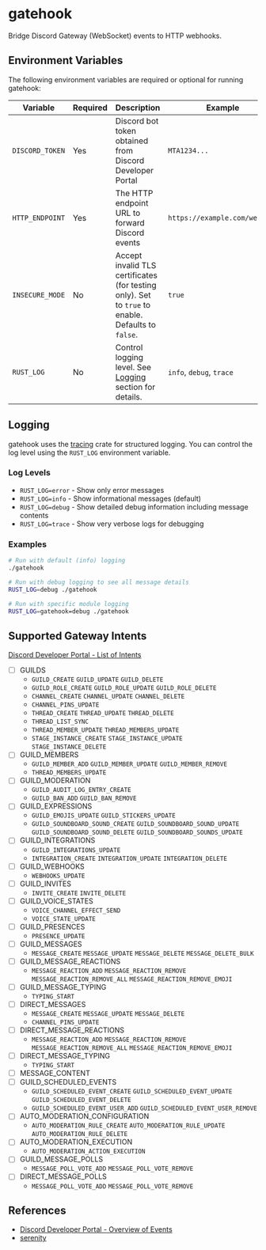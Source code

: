 
# gatehook

Bridge Discord Gateway (WebSocket) events to HTTP webhooks.

## Environment Variables

The following environment variables are required or optional for running gatehook:

| Variable | Required | Description | Example |
|----------|----------|-------------|---------|
| `DISCORD_TOKEN` | Yes | Discord bot token obtained from Discord Developer Portal | `MTA1234...` |
| `HTTP_ENDPOINT` | Yes | The HTTP endpoint URL to forward Discord events | `https://example.com/webhook` |
| `INSECURE_MODE` | No | Accept invalid TLS certificates (for testing only). Set to `true` to enable. Defaults to `false`. | `true` |
| `RUST_LOG` | No | Control logging level. See [Logging](#logging) section for details. | `info`, `debug`, `trace` |

## Logging

gatehook uses the [tracing](https://github.com/tokio-rs/tracing) crate for structured logging. You can control the log level using the `RUST_LOG` environment variable.

### Log Levels

- `RUST_LOG=error` - Show only error messages
- `RUST_LOG=info` - Show informational messages (default)
- `RUST_LOG=debug` - Show detailed debug information including message contents
- `RUST_LOG=trace` - Show very verbose logs for debugging

### Examples

```bash
# Run with default (info) logging
./gatehook

# Run with debug logging to see all message details
RUST_LOG=debug ./gatehook

# Run with specific module logging
RUST_LOG=gatehook=debug ./gatehook
```

## Supported Gateway Intents

[Discord Developer Portal - List of Intents](https://discord.com/developers/docs/events/gateway#list-of-intents)

- [ ] GUILDS
  - `GUILD_CREATE` `GUILD_UPDATE` `GUILD_DELETE`
  - `GUILD_ROLE_CREATE` `GUILD_ROLE_UPDATE` `GUILD_ROLE_DELETE`
  - `CHANNEL_CREATE` `CHANNEL_UPDATE` `CHANNEL_DELETE`
  - `CHANNEL_PINS_UPDATE`
  - `THREAD_CREATE` `THREAD_UPDATE` `THREAD_DELETE`
  - `THREAD_LIST_SYNC`
  - `THREAD_MEMBER_UPDATE` `THREAD_MEMBERS_UPDATE`
  - `STAGE_INSTANCE_CREATE` `STAGE_INSTANCE_UPDATE` `STAGE_INSTANCE_DELETE`
- [ ] GUILD_MEMBERS
  - `GUILD_MEMBER_ADD` `GUILD_MEMBER_UPDATE` `GUILD_MEMBER_REMOVE`
  - `THREAD_MEMBERS_UPDATE`
- [ ] GUILD_MODERATION
  - `GUILD_AUDIT_LOG_ENTRY_CREATE`
  - `GUILD_BAN_ADD` `GUILD_BAN_REMOVE`
- [ ] GUILD_EXPRESSIONS
  - `GUILD_EMOJIS_UPDATE` `GUILD_STICKERS_UPDATE`
  - `GUILD_SOUNDBOARD_SOUND_CREATE` `GUILD_SOUNDBOARD_SOUND_UPDATE` `GUILD_SOUNDBOARD_SOUND_DELETE` `GUILD_SOUNDBOARD_SOUNDS_UPDATE`
- [ ] GUILD_INTEGRATIONS
  - `GUILD_INTEGRATIONS_UPDATE`
  - `INTEGRATION_CREATE` `INTEGRATION_UPDATE` `INTEGRATION_DELETE`
- [ ] GUILD_WEBHOOKS
  - `WEBHOOKS_UPDATE`
- [ ] GUILD_INVITES
  - `INVITE_CREATE` `INVITE_DELETE`
- [ ] GUILD_VOICE_STATES
  - `VOICE_CHANNEL_EFFECT_SEND`
  - `VOICE_STATE_UPDATE`
- [ ] GUILD_PRESENCES
  - `PRESENCE_UPDATE`
- [ ] GUILD_MESSAGES
  - `MESSAGE_CREATE` `MESSAGE_UPDATE` `MESSAGE_DELETE` `MESSAGE_DELETE_BULK`
- [ ] GUILD_MESSAGE_REACTIONS
  - `MESSAGE_REACTION_ADD` `MESSAGE_REACTION_REMOVE` `MESSAGE_REACTION_REMOVE_ALL` `MESSAGE_REACTION_REMOVE_EMOJI`
- [ ] GUILD_MESSAGE_TYPING
  - `TYPING_START`
- [ ] DIRECT_MESSAGES
  - `MESSAGE_CREATE` `MESSAGE_UPDATE` `MESSAGE_DELETE`
  - `CHANNEL_PINS_UPDATE`
- [ ] DIRECT_MESSAGE_REACTIONS
  - `MESSAGE_REACTION_ADD` `MESSAGE_REACTION_REMOVE` `MESSAGE_REACTION_REMOVE_ALL` `MESSAGE_REACTION_REMOVE_EMOJI`
- [ ] DIRECT_MESSAGE_TYPING
  - `TYPING_START`
- [ ] MESSAGE_CONTENT
- [ ] GUILD_SCHEDULED_EVENTS
  - `GUILD_SCHEDULED_EVENT_CREATE` `GUILD_SCHEDULED_EVENT_UPDATE` `GUILD_SCHEDULED_EVENT_DELETE`
  - `GUILD_SCHEDULED_EVENT_USER_ADD` `GUILD_SCHEDULED_EVENT_USER_REMOVE`
- [ ] AUTO_MODERATION_CONFIGURATION
  - `AUTO_MODERATION_RULE_CREATE` `AUTO_MODERATION_RULE_UPDATE` `AUTO_MODERATION_RULE_DELETE`
- [ ] AUTO_MODERATION_EXECUTION
  - `AUTO_MODERATION_ACTION_EXECUTION`
- [ ] GUILD_MESSAGE_POLLS
  - `MESSAGE_POLL_VOTE_ADD` `MESSAGE_POLL_VOTE_REMOVE`
- [ ] DIRECT_MESSAGE_POLLS
  - `MESSAGE_POLL_VOTE_ADD` `MESSAGE_POLL_VOTE_REMOVE`

## References

- [Discord Developer Portal - Overview of Events](https://discord.com/developers/docs/events/overview)
- [serenity](https://github.com/serenity-rs/serenity)
